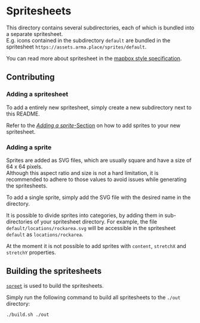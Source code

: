 # Spritesheets

This directory contains several subdirectories, each of which is bundled into a separate spritesheet.  
E.g. icons contained in the subdirectory `default` are bundled in the spritesheet `https://assets.arma.place/sprites/default`.

You can read more about spritesheet in the [mapbox style specification](https://docs.mapbox.com/mapbox-gl-js/style-spec/sprite/).

## Contributing

### Adding a spritesheet

To add a entirely new spritesheet, simply create a new subdirectory next to this README.

Refer to the [_Adding a sprite_-Section](#adding-a-sprite) on how to add sprites to your new spritesheet.

### Adding a sprite

Sprites are added as SVG files, which are usually square and have a size of 64 x 64 pixels.  
Although this aspect ratio and size is not a hard limitation, it is recommended to adhere to those values to avoid issues while generating the spritesheets.

To add a single sprite, simply add the SVG file with the desired name in the directory.

It is possible to divide sprites into categories, by adding them in sub-directories of your spritesheet directory. For example, the file `default/locations/rockarea.svg` will be accessible in the spritesheet `default` as `locations/rockarea`.

At the moment it is not possible to add sprites with `content`, `stretchX` and `stretchY` properties.

## Building the spritesheets

[`spreet`](https://github.com/flother/spreet) is used to build the spritesheets.

Simply run the following command to build all spritesheets to the `./out` directory:

```sh
./build.sh ./out
```
